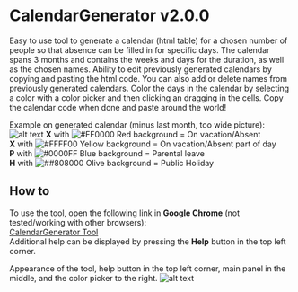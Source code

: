 # CalendarGenerator v2.0.0

Easy to use tool to generate a calendar (html table) for a chosen number of people so that absence can be filled in for specific days.
The calendar spans 3 months and contains the weeks and days for the duration, as well as the chosen names. Ability to edit previously generated calendars by copying and pasting the html code. You can also add or delete names from previously generated calendars.
Color the days in the calendar by selecting a color with a color picker and then clicking an dragging in the cells. Copy the calendar code when done and paste around the world!

Example on generated calendar (minus last month, too wide picture):
![alt text](https://user-images.githubusercontent.com/34168761/33567842-cbb877d6-d924-11e7-90fc-75f669364bcb.png)
**X** with ![#FF0000](https://placehold.it/15/FF0000/000000?text=+) Red background = On vacation/Absent </br>
**X** with ![#FFFF00](https://placehold.it/15/FFFF00/000000?text=+) Yellow background = On vacation/Absent part of day  </br>
**P** with ![#0000FF](https://placehold.it/15/0000FF/000000?text=+) Blue background = Parental leave  </br>
**H** with ![##808000](https://placehold.it/15/808000/000000?text=+) Olive background = Public Holiday  </br>

## How to
To use the tool, open the following link in **Google Chrome** (not tested/working with other browsers): </br>
[CalendarGenerator Tool](http://htmlpreview.github.io/?https://github.com/Pidlik/CalendarGenerator/blob/master/CalendarGenerator/index.html) </br>
Additional help can be displayed by pressing the **Help** button in the top left corner. </br>

Appearance of the tool, help button in the top left corner, main panel in the middle, and the color picker to the right.
![alt text](https://user-images.githubusercontent.com/34168761/33600021-550de704-d9a8-11e7-960f-aeac85be992f.png)

